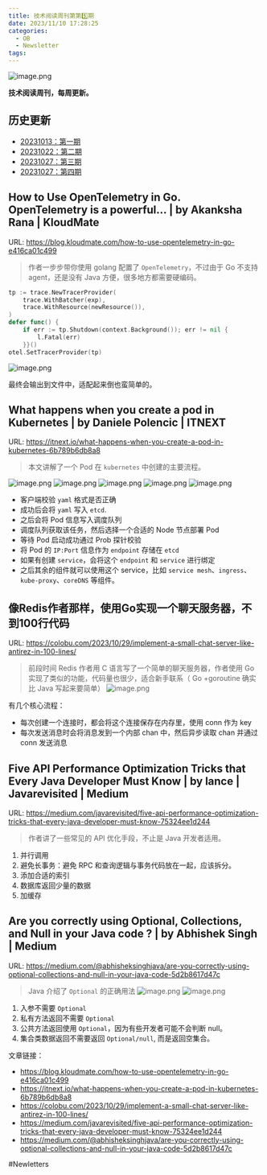 ```yaml
---
title: 技术阅读周刊第第5️⃣期
date: 2023/11/10 17:28:25
categories:
  - OB
  - Newsletter
tags:
---
```

![image.png](https://s2.loli.net/2023/11/10/aywEgYVeC9vL8pZ.png)


**技术阅读周刊，每周更新。**
## 历史更新
- [20231013：第一期](https://crossoverjie.top/2023/10/13/ob/newsletter/Newsletter01-20231013/)
- [20231022：第二期](https://crossoverjie.top/2023/10/22/ob/newsletter/Newsletter02-20231022/)
- [20231027：第三期](https://crossoverjie.top/2023/10/27/ob/newsletter/Newsletter03-20231027/)
- [20231027：第四期](https://crossoverjie.top/2023/11/03/ob/newsletter/Newsletter04-20231103/)
<!--more-->
## How to Use OpenTelemetry in Go. OpenTelemetry is a powerful… | by Akanksha Rana | KloudMate
URL: https://blog.kloudmate.com/how-to-use-opentelemetry-in-go-e416ca01c499
> 作者一步步带你使用 golang 配置了 `OpenTelemetry`，不过由于 Go 不支持 agent，还是没有 Java 方便，很多地方都需要硬编码。

```go
tp := trace.NewTracerProvider(  
    trace.WithBatcher(exp),  
    trace.WithResource(newResource()),  
)  
defer func() {  
    if err := tp.Shutdown(context.Background()); err != nil {  
        l.Fatal(err)  
    }}()  
otel.SetTracerProvider(tp)
```

![image.png](https://s2.loli.net/2023/11/07/wFtivm6abfVrgSD.png)

最终会输出到文件中，适配起来倒也蛮简单的。
## What happens when you create a pod in Kubernetes | by Daniele Polencic | ITNEXT
URL: https://itnext.io/what-happens-when-you-create-a-pod-in-kubernetes-6b789b6db8a8
> 本文讲解了一个 Pod 在 `kubernetes` 中创建的主要流程。

![image.png](https://s2.loli.net/2023/11/08/2V6ei8XnJ9t1Zj3.png)
![image.png](https://s2.loli.net/2023/11/08/gKhrCXLtkzicI4F.png)
![image.png](https://s2.loli.net/2023/11/08/mfGkSAFtdvOCyLx.png)
![image.png](https://s2.loli.net/2023/11/08/XG7co1AF9blViaM.png)
![image.png](https://s2.loli.net/2023/11/08/EXVFnQYz9Arkyx2.png)

- 客户端校验 `yaml` 格式是否正确
- 成功后会将 `yaml` 写入 `etcd`.
- 之后会将 Pod 信息写入调度队列
- 调度队列获取该任务，然后选择一个合适的 Node 节点部署 Pod
- 等待 Pod 启动成功通过 Prob 探针校验
- 将 Pod 的 `IP:Port` 信息作为 `endpoint` 存储在 `etcd`
- 如果有创建 `service`，会将这个 `endpoint` 和 `service` 进行绑定
- 之后其余的组件就可以使用这个 service，比如 `service mesh`、`ingress`、`kube-proxy`、`coreDNS` 等组件。

## 像Redis作者那样，使用Go实现一个聊天服务器，不到100行代码
URL: https://colobu.com/2023/10/29/implement-a-small-chat-server-like-antirez-in-100-lines/
> 前段时间 Redis 作者用 C 语言写了一个简单的聊天服务器，作者使用 Go 实现了类似的功能，代码量也很少，适合新手联系（ Go +goroutine 确实比 Java 写起来要简单）
![image.png](https://s2.loli.net/2023/11/09/af9pk2lC51ujIgq.png)

有几个核心流程：
- 每次创建一个连接时，都会将这个连接保存在内存里，使用 conn 作为 key
- 每次发送消息时会将消息发到一个内部 chan 中，然后异步读取 chan 并通过 conn 发送消息
## Five API Performance Optimization Tricks that Every Java Developer Must Know | by lance | Javarevisited | Medium
URL: https://medium.com/javarevisited/five-api-performance-optimization-tricks-that-every-java-developer-must-know-75324ee1d244
> 作者讲了一些常见的  API 优化手段，不止是 Java 开发者适用。

1. 并行调用
2. 避免长事务：避免 RPC 和查询逻辑与事务代码放在一起，应该拆分。
3. 添加合适的索引
4. 数据库返回少量的数据
5. 加缓存

## Are you correctly using Optional, Collections, and Null in your Java code ? | by Abhishek Singh | Medium
URL: https://medium.com/@abhisheksinghjava/are-you-correctly-using-optional-collections-and-null-in-your-java-code-5d2b8617d47c
> Java 介绍了 `Optional` 的正确用法
![image.png](https://s2.loli.net/2023/11/10/u5xIePQBwz3iS8Z.png)
![image.png](https://s2.loli.net/2023/11/10/I2AiOCdvaDbXrG4.png)
1. 入参不需要 `Optional`
2. 私有方法返回不需要 `Optional`
4. 公共方法返回使用 `Optional`，因为有些开发者可能不会判断 null。
5. 集合类数据返回不需要返回 `Optional/null`, 而是返回空集合。

文章链接：
-  https://blog.kloudmate.com/how-to-use-opentelemetry-in-go-e416ca01c499
- https://itnext.io/what-happens-when-you-create-a-pod-in-kubernetes-6b789b6db8a8
- https://colobu.com/2023/10/29/implement-a-small-chat-server-like-antirez-in-100-lines/
- https://medium.com/javarevisited/five-api-performance-optimization-tricks-that-every-java-developer-must-know-75324ee1d244
- https://medium.com/@abhisheksinghjava/are-you-correctly-using-optional-collections-and-null-in-your-java-code-5d2b8617d47c

#Newletters 